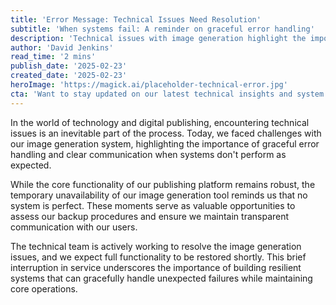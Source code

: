 ```yaml
---
title: 'Error Message: Technical Issues Need Resolution'
subtitle: 'When systems fail: A reminder on graceful error handling'
description: 'Technical issues with image generation highlight the importance of graceful error handling and system resilience in digital publishing platforms.'
author: 'David Jenkins'
read_time: '2 mins'
publish_date: '2025-02-23'
created_date: '2025-02-23'
heroImage: 'https://magick.ai/placeholder-technical-error.jpg'
cta: 'Want to stay updated on our latest technical insights and system improvements? Follow us on LinkedIn for real-time updates and expert perspectives on building robust digital solutions.'
---
```


In the world of technology and digital publishing, encountering technical issues is an inevitable part of the process. Today, we faced challenges with our image generation system, highlighting the importance of graceful error handling and clear communication when systems don't perform as expected.

While the core functionality of our publishing platform remains robust, the temporary unavailability of our image generation tool reminds us that no system is perfect. These moments serve as valuable opportunities to assess our backup procedures and ensure we maintain transparent communication with our users.

The technical team is actively working to resolve the image generation issues, and we expect full functionality to be restored shortly. This brief interruption in service underscores the importance of building resilient systems that can gracefully handle unexpected failures while maintaining core operations.